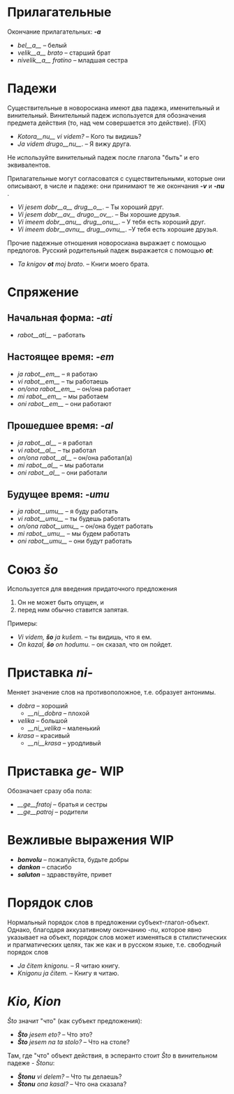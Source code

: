 # Прилагательные

Окончание прилагательных: *__-a__*

- *bel__a__* – белый
- *velik__a__ brato* – старший брат
- *nivelik__a__ fratino* – младшая сестра

# Падежи

Существительные в новоросиана имеют два падежа, именительный и винительный. Винительный падеж используется для обозначения предмета действия (то, над чем совершается это действие). (FIX) 

- *Kotora__nu__ vi videm?* – Кого ты видишь?
- *Ja videm drugo__nu__*. – Я вижу друга.

Не используйте винительный падеж после глагола "быть" и его эквивалентов.

Прилагательные могут согласоватся с существительными, которые они описывают, в числе и падеже: они принимают те же окончания *__-v__* и *__-nu__* .

- *Vi jesem dobr__a__ drug__o__*. – Ты хороший друг.
- *Vi jesem dobr__av__ drugo__ov__*. – Вы хорошие друзья.
- *Vi imeem dobr__anu__ drug__onu__*. – У тебя есть хороший друг.
- *Vi imeem dobr__avnu__ drug__ovnu__*. –У тебя есть хорошие друзья.

Прочие падежные отношения новоросиана выражает с помощью предлогов. Русский родительный падеж выражается с помощью *__ot__*:

- *Ta knigov __ot__ moj brato.* – Книги моего брата.

# Спряжение 

## Начальная форма: *-ati*
  
- *rabot__ati__*          – работать

## Настоящее время: *-em*

- *ja rabot__em__*      – я работаю
- *vi rabot__em__*      – ты работаешь
- *on/ona rabot__em__*   – он/она работает
- *mi rabot__em__*      – мы работаем
- *oni rabot__em__*     – они работают

## Прошедшее время: *-al*

- *ja rabot__al__*      – я работал
- *vi rabot__al__*      – ты работал
- *on/ona rabot__al__*   – он/она работал(а)
- *mi rabot__al__*      – мы работали
- *oni rabot__al__*     – они работали

## Будущее время: *-umu*

- *ja rabot__umu__*      – я буду работать
- *vi rabot__umu__*      – ты будешь работать
- *on/ona rabot__umu__*   – он/она будет работать
- *mi rabot__umu__*      – мы будем работать
- *oni rabot__umu__*     – они будут работать

# Союз *šo*

Используется для введения придаточного предложения

1. Он не может быть опущен, и
2. перед ним обычно ставится запятая.

Примеры:

- *Vi videm, __šo__ ja kušem.* – ты видишь, что я ем.
- *On kazal, __šo__ on hodumu.* – он сказал, что он пойдет.

# Приставка *ni-*

Меняет значение слов на противоположное, т.е. образует антонимы.

- *dobra* – хороший
  - *__ni__dobra* – плохой
- *velika* – большой
  - *__ni__velika* – маленький
- *krasa* – красивый
  - *__ni__krasa* – уродливый

# Приставка *ge-* WIP

Обозначает сразу оба пола:

- *__ge__fratoj* – братья и сестры
- *__ge__patroj* – родители

# Вежливые выражения WIP

- *__bonvolu__* – пожалуйста, будьте добры
- *__dankon__* – спасибо
- *__saluton__* – здравствуйте, привет

# Порядок слов

Нормальный порядок слов в предложении субъект-глагол-объект. Однако, благодаря аккузативному окончанию *-nu*, которое явно указывает на объект, порядок слов может изменяться в стилистических и прагматических целях, так же как и в русском языке, т.е. свободный порядок слов

- *Ja čitem knigonu.* – Я читаю книгу.
- *Knigonu ja čitem.* – Книгу я читаю.

# *Kio, Kion*

*Što* значит "что" (как субъект предложения):

- *__Što__ jesem eto?* – Что это?
- *__Što__ jesem na ta stolo?* – Что на столе?

Там, где "что" объект действия, в эсперанто стоит *Što* в винительном падеже - *Štonu*:

- *__Štonu__ vi delem?* – Что ты делаешь?
- *__Štonu__ ona kasal?* – Что она сказала?
